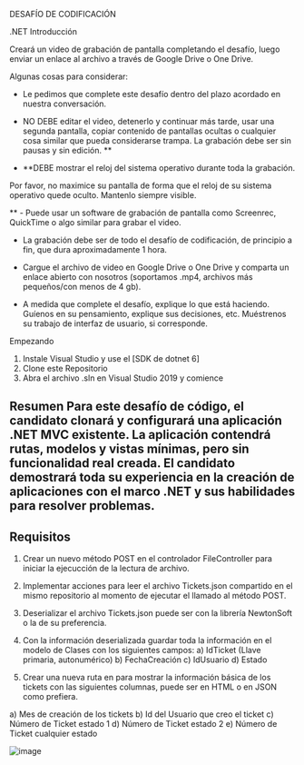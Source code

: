 DESAFÍO DE CODIFICACIÓN 

.NET Introducción 

Creará un video de grabación de pantalla completando el desafío, luego enviar un enlace al archivo a través de Google Drive o One Drive. 

Algunas cosas para considerar: 

- Le pedimos que complete este desafío dentro del plazo acordado en nuestra conversación. 

- NO DEBE editar el video, detenerlo y continuar más tarde, usar una segunda pantalla, copiar contenido de pantallas ocultas o cualquier cosa similar que pueda considerarse trampa. La grabación debe ser sin pausas y sin edición. ** 

- **DEBE mostrar el reloj del sistema operativo durante toda la grabación. 

Por favor, no maximice su pantalla de forma que el reloj de su sistema operativo quede oculto. Mantenlo siempre visible.

** - Puede usar un software de grabación de pantalla como Screenrec, QuickTime o algo similar para grabar el video. 

- La grabación debe ser de todo el desafío de codificación, de principio a fin, que dura aproximadamente 1 hora. 

- Cargue el archivo de video en Google Drive o One Drive y comparta un enlace abierto con nosotros (soportamos .mp4, archivos más pequeños/con menos de 4 gb). 

- A medida que complete el desafío, explique lo que está haciendo. Guíenos en su pensamiento, explique sus decisiones, etc. Muéstrenos su trabajo de interfaz de usuario, si corresponde. 

Empezando 

1. Instale Visual Studio y use el [SDK de dotnet 6]
2. Clone este Repositorio
3. Abra el archivo .sln en Visual Studio 2019 y comience

## Resumen Para este desafío de código, el candidato clonará y configurará una aplicación .NET MVC existente. La aplicación contendrá rutas, modelos y vistas mínimas, pero sin funcionalidad real creada. El candidato demostrará toda su experiencia en la creación de aplicaciones con el marco .NET y sus habilidades para resolver problemas. 

## Requisitos 

1.	Crear un nuevo método POST en el controlador FileController para iniciar la ejecucción de la lectura de archivo.

2.	Implementar acciones para leer el archivo Tickets.json compartido en el mismo repositorio al momento de ejecutar el llamado al método POST.

3.	Deserializar el archivo Tickets.json puede ser con la librería NewtonSoft o la de su preferencia.

4.	Con la información deserializada guardar toda la información en el modelo de Clases con los siguientes campos:
a)	IdTicket (Llave primaria, autonumérico)
b)	FechaCreación
c)	IdUsuario
d)	Estado

5.	Crear una nueva ruta en para mostrar la información básica de los tickets con las siguientes columnas, puede ser en HTML o en JSON como prefiera.

a)	Mes de creación de los tickets
b)	Id del Usuario que creo el ticket
c)	Número de Ticket estado 1
d)	Número de Ticket estado 2
e)	Número de Ticket cualquier estado
 
![image](https://user-images.githubusercontent.com/1902613/197829699-4ad40804-8998-448b-8119-28be141cb964.png)
